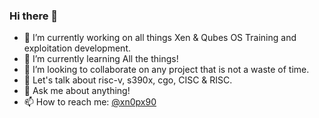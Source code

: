 ### Hi there 👋
- 🔭 I’m currently working on all things Xen & Qubes OS Training and exploitation development.
- 🌱 I’m currently learning All the things!
- 👯 I’m looking to collaborate on any project that is not a waste of time.
- 🤔 Let's talk about risc-v, s390x, cgo, CISC & RISC.
- 💬 Ask me about anything!
- 📫 How to reach me: [@xn0px90](https://patreon.com/xn0px90)
